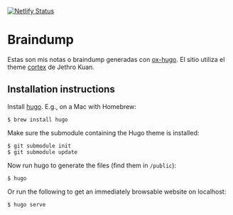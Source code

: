 
[![Netlify Status](https://api.netlify.com/api/v1/badges/d3a2d2d3-c89d-4049-9b5d-182a16866862/deploy-status)](https://app.netlify.com/sites/boring-jang-5a7663/deploys)

# Braindump 

Estas son mis notas o braindump generadas con [ox-hugo][ox-hugo].
El sitio utiliza el theme [cortex][cortex] de Jethro Kuan.


## Installation instructions

Install [hugo][hugo]. E.g., on a Mac with Homebrew:

    $ brew install hugo

Make sure the submodule containing the Hugo theme is installed:

    $ git submodule init
    $ git submodule update

Now run hugo to generate the files (find them in `/public`):

    $ hugo

Or run the following to get an immediately browsable website on localhost:

    $ hugo serve

[hugo]: https://gohugo.io/
[ox-hugo]: https://github.com/kaushalmodi/ox-hugo
[cortex]: https://github.com/jethrokuan/cortex

